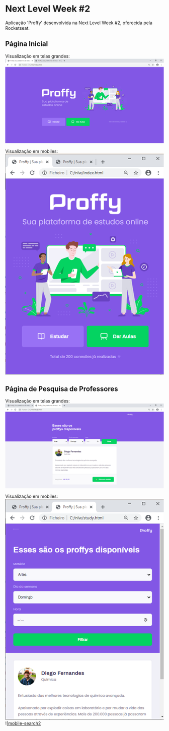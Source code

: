 # Next Level Week #2
  Aplicação 'Proffy' desenvolvida na Next Level Week #2, oferecida pela Rocketseat.
  
## Página Inicial
   
  Visualização em telas grandes:
  ![index](proffy-images/indexproffy.png)

  Visualização em mobiles:
  ![mobile](proffy-images/mobileproffy.png)

## Página de Pesquisa de Professores

  Visualização em telas grandes:
  ![index-search](proffy-images/searchproffy.png)

  Visualização em mobiles:
  ![mobile-search](proffy-images/mobilesearchproffy.png)
  ![[mobile-search2](proffy-images/mobilesearchproffy2.png)
